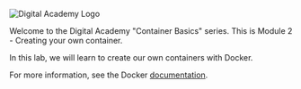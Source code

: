 ![Digital Academy Logo](/sylus/courses/container-basics/module-1/assets/digital-academy-logo.png)

Welcome to the Digital Academy "Container Basics" series. This is Module 2 - Creating your own container.

In this lab, we will learn to create our own containers with Docker.

For more information, see the Docker [documentation][docs].

<!-- Links Referenced -->

[docs]:           https://docs.docker.com/develop/develop-images/baseimages/
